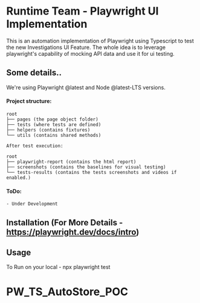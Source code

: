 # Runtime Team - Playwright UI Implementation

This is an automation implementation of Playwright using Typescript to test the new Investigations UI Feature. The whole idea is to leverage playwright's capability of mocking API data and use it for ui testing.

## Some details..

We're using Playwright @latest and Node @latest-LTS versions.

#### Project structure:

```
root
├── pages (the page object folder)
├── tests (where tests are defined)
├── helpers (contains fixtures)
└── utils (contains shared methods)

After test execution:

root
├── playwright-report (contains the html report)
├── screenshots (contains the baselines for visual testing)
└── tests-results (contains the tests screenshots and videos if enabled.)
```

#### ToDo:

    - Under Development

## Installation (For More Details - https://playwright.dev/docs/intro)

## Usage

To Run on your local -
    npx playwright test
# PW_TS_AutoStore_POC
